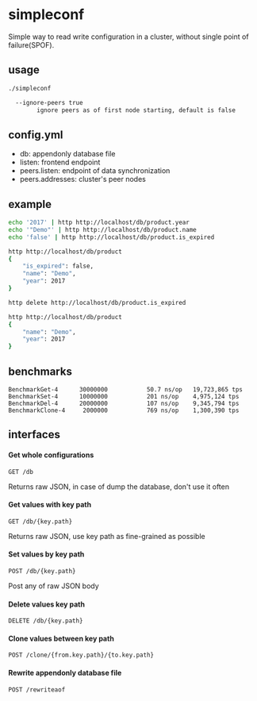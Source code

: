 # simpleconf

Simple way to read write configuration in a cluster, without single point of failure(SPOF).

## usage

```bash
./simpleconf

  --ignore-peers true
        ignore peers as of first node starting, default is false
```

## config.yml

- db: appendonly database file
- listen: frontend endpoint
- peers.listen: endpoint of data synchronization
- peers.addresses: cluster's peer nodes

## example

```bash
echo '2017' | http http://localhost/db/product.year
echo '"Demo"' | http http://localhost/db/product.name
echo 'false' | http http://localhost/db/product.is_expired

http http://localhost/db/product
{
    "is_expired": false, 
    "name": "Demo", 
    "year": 2017
}

http delete http://localhost/db/product.is_expired

http http://localhost/db/product
{
    "name": "Demo", 
    "year": 2017
}
```

## benchmarks

```
BenchmarkGet-4      30000000           50.7 ns/op   19,723,865 tps
BenchmarkSet-4      10000000           201 ns/op    4,975,124 tps
BenchmarkDel-4      20000000           107 ns/op    9,345,794 tps
BenchmarkClone-4     2000000           769 ns/op    1,300,390 tps
```

## interfaces

#### Get whole configurations

`GET /db`

Returns raw JSON, in case of dump the database, don't use it often

#### Get values with key path

`GET /db/{key.path}`

Returns raw JSON, use key path as fine-grained as possible

#### Set values by key path

`POST /db/{key.path}`

Post any of raw JSON body

#### Delete values key path

`DELETE /db/{key.path}`

#### Clone values between key path

`POST /clone/{from.key.path}/{to.key.path}`

#### Rewrite appendonly database file

`POST /rewriteaof`
